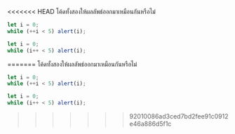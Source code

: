 <<<<<<< HEAD
โค้ดทั้งสองให้ผลลัพธ์ออกมาเหมือนกันหรือไม่

```js
let i = 0;
while (++i < 5) alert(i);
```

```js
let i = 0;
while (i++ < 5) alert(i);
```
=======
โค้ดทั้งสองให้ผลลัพธ์ออกมาเหมือนกันหรือไม่

```js
let i = 0;
while (++i < 5) alert(i);
```

```js
let i = 0;
while (i++ < 5) alert(i);
```
>>>>>>> 92010086ad3ced7bd2fee91c0912e46a886d5f1c
